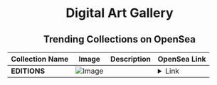 <div align="center">

# Digital Art Gallery

## Trending Collections on OpenSea

| Collection Name                       | Image                                                                                     | Description                       | OpenSea Link                                                                                          |
|---------------------------------------|-------------------------------------------------------------------------------------------|-----------------------------------|--------------------------------------------------------------------------------------------------------|
| **EDITIONS** | ![Image](https://i.seadn.io/s/raw/files/3f3573e9d93fa00aeaa1f62db73a3ed6.png?w=500&auto=format?w=200&auto=format) |  | <details><summary>Link</summary>[EDITIONS](https://opensea.io/collection/editions-47)</details> |

</div>